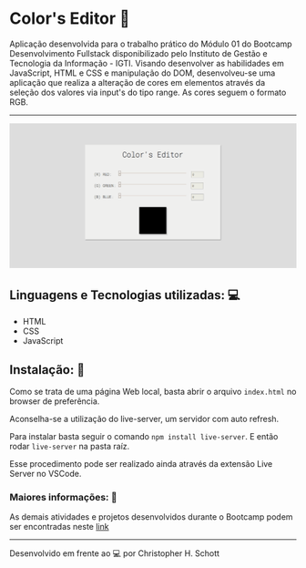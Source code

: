 # Color's Editor :busts_in_silhouette:

Aplicação desenvolvida para o trabalho prático do Módulo 01 do Bootcamp Desenvolvimento Fullstack disponibilizado pelo Instituto de Gestão e Tecnologia da Informação - IGTI. Visando desenvolver as habilidades em JavaScript, HTML e CSS e manipulação do DOM, desenvolveu-se uma aplicação que realiza a alteração de cores em elementos através da seleção dos valores via input's do tipo range.
As cores seguem o formato RGB.

<hr>

<p align="center">
  <img width="800px" src="https://github.com/ChristopherHauschild/colors-editor-bootcamp-fullstack/blob/master/CE.gif?raw=true"/>
</p>

## Linguagens e Tecnologias utilizadas: :computer:
<ul>
  <li> HTML </li>
  <li> CSS </li>
  <li> JavaScript </li>
</ul>

## Instalação: :rocket:

Como se trata de uma página Web local, basta abrir o arquivo ```index.html``` no browser de preferência.

Aconselha-se a utilização do live-server, um servidor com auto refresh. 

Para instalar basta seguir o comando ```npm install live-server```. E então rodar ```live-server``` na pasta raíz.

Esse procedimento pode ser realizado ainda através da extensão Live Server no VSCode.

### Maiores informações: :pencil:

As demais atividades e projetos desenvolvidos durante o Bootcamp podem ser encontradas neste <a href="https://github.com/ChristopherHauschild/bootcamp-fullstack-igti">link</a>

<hr>

Desenvolvido em frente ao :computer: por Christopher H. Schott
